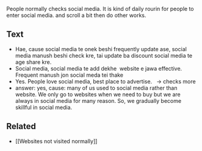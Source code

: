 People normally checks social media. It is kind of daily rourin for people to enter social media. and scroll a bit then do other works.

## Text
- Hae, cause social media te onek beshi frequently update ase, social media manush beshi check kre, tai update ba discount social media te age share kre. 
- Social media, social media te add dekhe  website e jawa effective. Frequent manush jon social meda tei thake
-  Yes. People love social media, best place to advertise.   -> checks more
- answer: yes, cause: many of us used to social media rather than website. We only go to websites when we need to buy but we are always in social media for many reason. So, we gradually become skillful in social media.

## Related
- [[Websites not visited normally]]